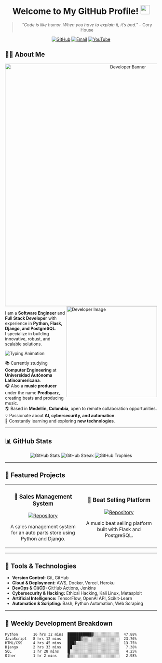 <div align="center">

# Welcome to My GitHub Profile! <img src="https://github.com/abdoachhoubi/abdoachhoubi/blob/main/gifs/Hi.gif" width="30">

> *"Code is like humor. When you have to explain it, it’s bad."* – Cory House

[![GitHub](https://img.shields.io/badge/GitHub-%23121011.svg?style=for-the-badge&logo=github&logoColor=white)](https://github.com/Alejo-IA)
[![Email](https://img.shields.io/badge/Email-%23D14836.svg?style=for-the-badge&logo=microsoft-outlook&logoColor=white)](mailto:alejandro.workspace@outlook.com)
[![YouTube](https://img.shields.io/badge/YouTube-%23FF0000.svg?style=for-the-badge&logo=YouTube&logoColor=white)](https://www.youtube.com/@prodbyarz)

</div>

## 👨‍💻 About Me

<div align="center">
  <img src="https://images.rawpixel.com/image_800/cHJpdmF0ZS9sci9pbWFnZXMvd2Vic2l0ZS8yMDIyLTA1L3Vwd2s2MTc3Nzk0MS13aWtpbWVkaWEtaW1hZ2Uta293YnN1MHYuanBn.jpg" width="800" alt="Developer Banner">
</div>

<img align="right" width="300" src="https://images.rawpixel.com/image_800/cHJpdmF0ZS9sci9pbWFnZXMvd2Vic2l0ZS8yMDIyLTA1L3Vwd2s2MTc3Nzk0MS13aWtpbWVkaWEtaW1hZ2Uta293YnN1MHYuanBn.jpg" alt="Developer Image">

I am a **Software Engineer** and **Full Stack Developer** with experience in **Python, Flask, Django, and PostgreSQL**.  
I specialize in building innovative, robust, and scalable solutions.

<div align="left">
  <img src="https://readme-typing-svg.herokuapp.com?font=Fira+Code&weight=500&size=16&duration=2000&pause=500&color=00FF00&center=false&vCenter=true&width=500&lines=Passionate+about+AI%2C+Cybersecurity+%26+Automation!;Always+learning+new+technologies...;Building+scalable+and+robust+solutions!" alt="Typing Animation">
</div>

📚 Currently studying **Computer Engineering** at **Universidad Autónoma Latinoamericana**.  
🎧 Also a **music producer** under the name **Prodbyarz**, creating beats and producing music.  
🌎 Based in **Medellín, Colombia**, open to remote collaboration opportunities.  
💡 Passionate about **AI, cybersecurity, and automation**.  
📜 Constantly learning and exploring **new technologies**.  

---

## 📊 GitHub Stats

<div align="center">
  <img src="https://github-readme-stats.vercel.app/api?username=Alejo-IA&show_icons=true&theme=dark&bg_color=0A0A0A&title_color=00FF00&icon_color=00FF00&text_color=D3D3D3" alt="GitHub Stats">
  <img src="https://github-readme-streak-stats.herokuapp.com/?user=Alejo-IA&theme=highcontrast&background=0A0A0A&ring=00FF00&fire=00FF00&currStreakLabel=00FF00" alt="GitHub Streak">
  <img src="https://github-profile-trophy.vercel.app/?username=Alejo-IA&theme=matrix&no-frame=true&row=1&column=7" alt="GitHub Trophies">
</div>

---

## 🚀 Featured Projects

<table>
  <tr>
    <td width="50%">
      <h3 align="center">🚗 Sales Management System</h3>
      <div align="center">
        <a href="https://github.com/Alejo-IA/sales-management">
          <img src="https://img.shields.io/badge/View%20on%20GitHub-181717?style=for-the-badge&logo=github&logoColor=white" alt="Repository">
        </a>
      </div>
      <p align="center">A sales management system for an auto parts store using Python and Django.</p>
    </td>
    <td width="50%">
      <h3 align="center">🎵 Beat Selling Platform</h3>
      <div align="center">
        <a href="https://github.com/Alejo-IA/beat-platform">
          <img src="https://img.shields.io/badge/View%20on%20GitHub-181717?style=for-the-badge&logo=github&logoColor=white" alt="Repository">
        </a>
      </div>
      <p align="center">A music beat selling platform built with Flask and PostgreSQL.</p>
    </td>
  </tr>
</table>

---

## 🔧 Tools & Technologies

- **Version Control:** Git, GitHub  
- **Cloud & Deployment:** AWS, Docker, Vercel, Heroku  
- **DevOps & CI/CD:** GitHub Actions, Jenkins  
- **Cybersecurity & Hacking:** Ethical Hacking, Kali Linux, Metasploit  
- **Artificial Intelligence:** TensorFlow, OpenAI API, Scikit-Learn  
- **Automation & Scripting:** Bash, Python Automation, Web Scraping  

---

## 📅 Weekly Development Breakdown

<!--START_SECTION:waka-->
```text
Python       16 hrs 32 mins  ███████████▓░░░░░░░░░░░░  47.88%
JavaScript   8 hrs 12 mins   ██████▒░░░░░░░░░░░░░░░░░  23.76%
HTML/CSS     4 hrs 45 mins   ███▓░░░░░░░░░░░░░░░░░░░░  13.75%
Django       2 hrs 33 mins   ██░░░░░░░░░░░░░░░░░░░░░░   7.38%
SQL          1 hr 28 mins    █░░░░░░░░░░░░░░░░░░░░░░░   4.25%
Other        1 hr 2 mins     ▓░░░░░░░░░░░░░░░░░░░░░░░   2.98% 
